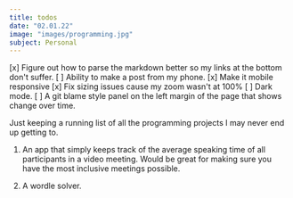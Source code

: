 ```yaml
---
title: todos
date: "02.01.22"
image: "images/programming.jpg"
subject: Personal
---
```


[x] Figure out how to parse the markdown better so my links at the bottom don't suffer.
[ ] Ability to make a post from my phone.
[x] Make it mobile responsive
[x] Fix sizing issues cause my zoom wasn't at 100%
[ ] Dark mode.
[ ] A git blame style panel on the left margin of the page that shows change over time.

Just keeping a running list of all the programming projects I may never end up getting to.

1. An app that simply keeps track of the average speaking time of all participants in
   a video meeting. Would be great for making sure you have the most inclusive meetings
   possible.

2. A wordle solver.
